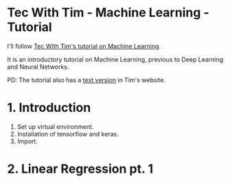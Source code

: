 # Tec With Tim - Machine Learning - Tutorial

I'll follow [Tec With Tim's tutorial on Machine Learning][1].

It is an introductory tutorial on Machine Learning, previous to Deep Learning
and Neural Networks.

PD: The tutorial also has a [text version][2] in Tim's website.

[1]: https://youtube.com/playlist?list=PLzMcBGfZo4-mP7qA9cagf68V06sko5otr
[2]: https://www.techwithtim.net/tutorials/machine-learning-python/linear-regression/
# 1. Introduction

1. Set up virtual environment.
2. Installation of tensorflow and keras.
3. Import.

# 2. Linear Regression pt. 1

